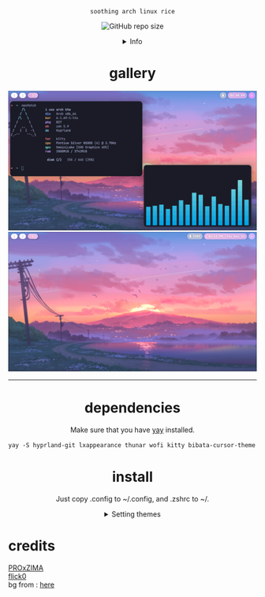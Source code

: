 <div align="justify">
<div align="center">

```
soothing arch linux rice
```

![GitHub repo size](https://img.shields.io/github/repo-size/duckx86/arch-dotfiles)

<details>
<summary>Info</summary>

WM: [Hyprland](https://hyprland.org)<br>
FM: [nemo](https://github.com/linuxmint/nemo)<br>
Launcher: [wofi](https://github.com/uncomfyhalomacro/wofi)<br>
Terminal: [kitty](https://sw.kovidgoyal.net/kitty/)<br>
Shell: [zsh](https://www.zsh.org/) with [ohmyzsh](https://github.com/ohmyzsh/ohmyzsh)<br>
Bar: [waybar](https://github.com/Alexays/Waybar)<br>
Notification: [swaync](https://github.com/ErikReider/SwayNotificationCenter)<br>
</details>

# gallery

![Cava and neofetch](./assets/screenshot0.png)
![Plain](./assets/screenshot1.png)

<hr>

# dependencies

Make sure that you have [yay](https://github.com/Jguer/yay) installed.

```ocaml
yay -S hyprland-git lxappearance thunar wofi kitty bibata-cursor-theme catppuccin-gtk-theme-mocha nvim ttf-jetbrains-mono-nerd papirus-icon-theme pavucontrol brightnessctl zsh swaync noto-fonts noto-fonts-cjk noto-fonts-extra
```

# install

Just copy .config to ~/.config, and .zshrc to ~/.

<details>
<summary>Setting themes</summary>
<br>

Open lxappearance, then set the theme (personally I use the sapphire one).
Also set the cursor to Bibata.

Since lxappearance doesn't modify the gtk config, we are going to do it manually.<br>
Open `nvim ~/.config/gtk-3.0/settings.ini`, and change gtk-cursor-theme-name to the one you selected in lxappearance.

**IMPORTANT** also change the gtk configs in /usr/share/gtk-2.0 (and 3.0)
For gtk-3.0 it's settings.ini, gtk-2.0 would be gtkrc.

If your browser (e.g Chromium) isn't respecting your cursor theme, **open ~/.icons/default/index.theme then change the `Inherits` key to the cursor theme you selected in lxappearance.**

</details>
<div align="justify">
<div align="left">

# credits

[PROxZIMA](https://github.com/PROxZIMA/.dotfiles/)<br>
[flick0](https://github.com/flick0/dotfiles/tree/dreamy)<br>
bg from : [here](https://photos.google.com/share/AF1QipOtA42jn_ReuQVv8uVXpWl0PNjhXRw7e_EGUT3m-2wOVUUfDsX1OUvm5c8_GL2gvg/photo/AF1QipNlV9LJZB-c9sMAILaeSaKYI_uYn41thkw9IJaG?key=SUxqZ1BMSVVUdjJjbk1DSzZwZ0VEenpxQk1nM3p3)

